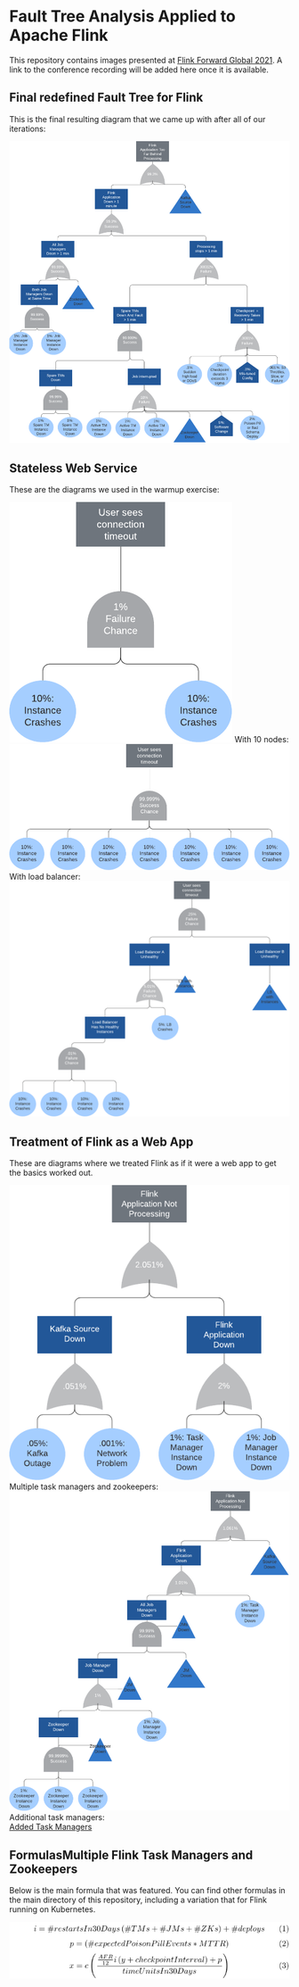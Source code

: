 # Fault Tree Analysis Applied to Apache Flink

This repository contains images presented at [Flink Forward Global 2021](https://www.flink-forward.org/global-2021/conference-program#fault-tree-analysis-applied-to-apache-flink). 
A link to the conference recording will be added here once it is available.

## Final redefined Fault Tree for Flink
This is the final resulting diagram that we came up with after all of our iterations:

![Flink Redefined](fault-trees/flink_app_redefined_definition.png)

## Stateless Web Service
These are the diagrams we used in the warmup exercise:

![Stateless Web App](fault-trees/stateless_web_app_simple.png)
With 10 nodes:\
![Stateless Web App 10 Nodes](fault-trees/stateless_web_app_10_nodes.png)
With load balancer:\
![Stateless Web App 10 Nodes And Load Balancer](fault-trees/stateless_web_app_10_nodes_lb.png)

## Treatment of Flink as a Web App
These are diagrams where we treated Flink as if it were a web app to get the basics worked out.

![Flink App with Source](fault-trees/flink_app_source_and_app.png)
Multiple task managers and zookeepers:\
![Multiple Flink Task Managers and Zookeepers](fault-trees/flink_app_two_job_managers_zk.png)
Additional task managers:\
[Added Task Managers](fault-trees/flink_app_more_task_managers.png)

## FormulasMultiple Flink Task Managers and Zookeepers

Below is the main formula that was featured. You can find other formulas in the main directory of this repository, 
including a variation that for Flink running on Kubernetes.

![Restart Probability](restart-probability.png)